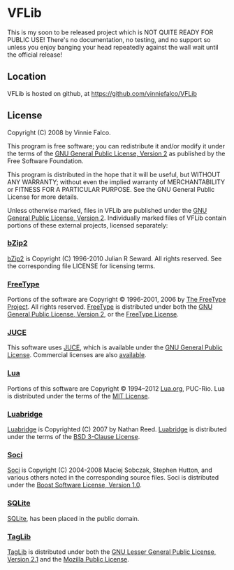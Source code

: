 # VFLib

This is my soon to be released project which is NOT QUITE READY FOR PUBLIC USE!
There's no documentation, no testing, and no support so unless you enjoy
banging your head repeatedly against the wall wait until the official release!

## Location

VFLib is hosted on github, at https://github.com/vinniefalco/VFLib

## License

Copyright (C) 2008 by Vinnie Falco.

This program is free software; you can redistribute it and/or modify it under
the terms of the [GNU General Public License, Version 2][01] as published by
the Free Software Foundation.

This program is distributed in the hope that it will be useful, but WITHOUT ANY
WARRANTY; without even the implied warranty of MERCHANTABILITY or FITNESS FOR A
PARTICULAR PURPOSE.  See the GNU General Public License for more details.

Unless otherwise marked, files in VFLib are published under the [GNU General
Public License, Version 2][01]. Individually marked files of VFLib contain
portions of these external projects, licensed separately:

### [bZip2][1]

[bZip2][1] is Copyright (C) 1996-2010 Julian R Seward. All rights reserved. See
the corresponding file LICENSE for licensing terms.

### [FreeType][2]

Portions of the software are Copyright © 1996-2001, 2006 by
[The FreeType Project][2]. All rights reserved. [FreeType][2] is distributed
under both the [GNU General Public License, Version 2][01], or the
[FreeType License][02].

### [JUCE][3]

This software uses [JUCE][3], which is available under the [GNU General Public
License][01]. Commercial licenses are also [available][3].

### [Lua][4]

Portions of this software are Copyright © 1994–2012 [Lua.org][4], PUC-Rio. Lua
is distributed under the terms of the [MIT License][03].

### [Luabridge][5]

[Luabridge][5] is Copyrighted (C) 2007 by Nathan Reed. [Luabridge][5] is
distributed under the terms of the [BSD 3-Clause License][04].

### [Soci][6]

[Soci][6] is Copyright (C) 2004-2008 Maciej Sobczak, Stephen Hutton, and
various others noted in the corresponding source files. Soci is distributed
under the [Boost Software License, Version 1.0][05].

### [SQLite][7]

[SQLite][7], has been placed in the public domain.

### [TagLib][8]

[TagLib][8] is distributed under both the [GNU Lesser General Public License,
Version 2.1][06] and the [Mozilla Public License][07].

[1]: http://www.bzip.org/ "bZip2: Home"
[2]: http://freetype.org/ "The FreeType Project"
[3]: http://rawmaterialsoftware.com/ "Raw Material Software - Home"
[4]: http://www.lua.org/ "The Programming Language Lua"
[5]: http://sourceforge.net/projects/luabridge/ "luabridge"
[6]: http://soci.sourceforge.net/ "SOCI"
[7]: http://sqlite.org/ "SQLite Home Page"
[8]: http://developer.kde.org/~wheeler/taglib.html "TagLib"

[01]: http://www.gnu.org/licenses/gpl-2.0.html "GNU General Public License, version 2"
[02]: http://www.freetype.org/FTL.TXT "The FreeType Project License"
[03]: http://www.opensource.org/licenses/mit-license.html "The MIT License"
[04]: http://www.opensource.org/licenses/BSD-3-Clause "BSD 3-Clause License"
[05]: http://www.boost.org/LICENSE_1_0.txt "Boost Software License, Version 1.0"
[06]: http://www.gnu.org/licenses/lgpl-2.1.html "Gnu Lesser General Public License, version 2.1"
[07]: http://www.mozilla.org/MPL/1.1/ "Mozilla Public License"
